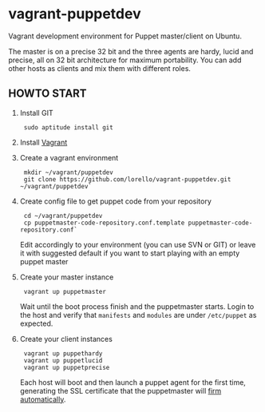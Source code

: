vagrant-puppetdev
===================

Vagrant development environment for Puppet master/client on Ubuntu. 

The master is on a precise 32 bit and the three agents are hardy, 
lucid and precise, all on 32 bit architecture for maximum portability.
You can add other hosts as clients and mix them with different roles.

HOWTO START
-----------

1. Install GIT
        
        sudo aptitude install git

2. Install [Vagrant](http://vagrantup.com/v1/docs/getting-started/index.html)

3. Create a vagrant environment

        mkdir ~/vagrant/puppetdev
        git clone https://github.com/lorello/vagrant-puppetdev.git ~/vagrant/puppetdev`

4. Create config file to get puppet code from your repository

        cd ~/vagrant/puppetdev
        cp puppetmaster-code-repository.conf.template puppetmaster-code-repository.conf`

    Edit accordingly to your environment (you can use SVN or GIT) or leave it with 
suggested default if you want to start playing with an empty puppet master

5. Create your master instance

        vagrant up puppetmaster

    Wait until the boot process finish and the puppetmaster starts. Login to the host
and verify that `manifests` and `modules` are under `/etc/puppet` as expected.

6. Create your client instances

        vagrant up puppethardy
        vagrant up puppetlucid
        vagrant up puppetprecise

    Each host will boot and then launch a puppet agent for the first time, generating the SSL
certificate that the puppetmaster will [firm automatically](http://projects.puppetlabs.com/projects/1/wiki/certificates_and_security).


